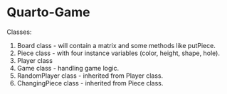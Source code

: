 # Quarto-Game
Classes:
1. Board class - will contain a matrix and some methods like putPiece.
2. Piece class - with four instance variables (color, height, shape, hole).
3. Player class
4. Game class - handling game logic.
5. RandomPlayer class - inherited from Player class.
6. ChangingPiece class - inherited from Piece class.


